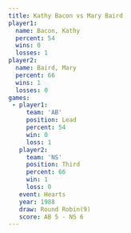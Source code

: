 ```yaml
---
title: Kathy Bacon vs Mary Baird
player1:            
  name: Bacon, Kathy
  percent: 54       
  wins: 0           
  losses: 1         
player2:            
  name: Baird, Mary 
  percent: 66       
  wins: 1           
  losses: 0         
games:
 - player1:        
     team: 'AB'    
     position: Lead
     percent: 54   
     win: 0        
     loss: 1       
   player2:         
     team: 'NS'     
     position: Third
     percent: 66    
     win: 1         
     loss: 0        
   event: Hearts       
   year: 1988          
   draw: Round Robin(9)
   score: AB 5 - NS 6  
---
```

